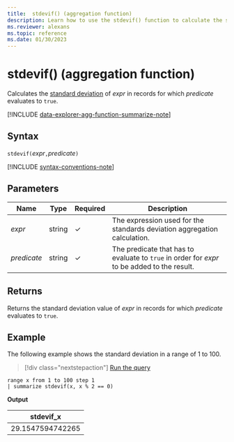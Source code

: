 ```yaml
---
title:  stdevif() (aggregation function)
description: Learn how to use the stdevif() function to calculate the standard deviation of an expression where the predicate evaluates to true.
ms.reviewer: alexans
ms.topic: reference
ms.date: 01/30/2023
---
```

# stdevif() (aggregation function)

Calculates the [standard deviation](stdev-aggfunction.md) of *expr* in records for which *predicate* evaluates to `true`.

[!INCLUDE [data-explorer-agg-function-summarize-note](../../includes/data-explorer-agg-function-summarize-note.md)]

## Syntax

`stdevif(`*expr*`,`*predicate*`)`

[!INCLUDE [syntax-conventions-note](../../includes/syntax-conventions-note.md)]

## Parameters

| Name | Type | Required | Description |
|--|--|--|--|
| *expr* | string | &check; | The expression used for the standards deviation aggregation calculation. |
| *predicate* | string | &check; | The predicate that has to evaluate to `true` in order for *expr* to be added to the result. |

## Returns

Returns the standard deviation value of *expr* in records for which *predicate* evaluates to `true`.

## Example

The following example shows the standard deviation in a range of 1 to 100.

> [!div class="nextstepaction"]
> <a href="https://dataexplorer.azure.com/clusters/help/databases/Samples?query=H4sIAAAAAAAAAytKzEtPVahQSCvKz1UwVCjJVzA0MFAoLkktUDDkqlEoLs3NTSzKrEoFCqWklmWmaVToAFWrKhgp2NoqGGgCABZzSGU/AAAA" target="_blank">Run the query</a>

```kusto
range x from 1 to 100 step 1
| summarize stdevif(x, x % 2 == 0)
```

**Output**

|stdevif_x|
|---|
|29.1547594742265|
